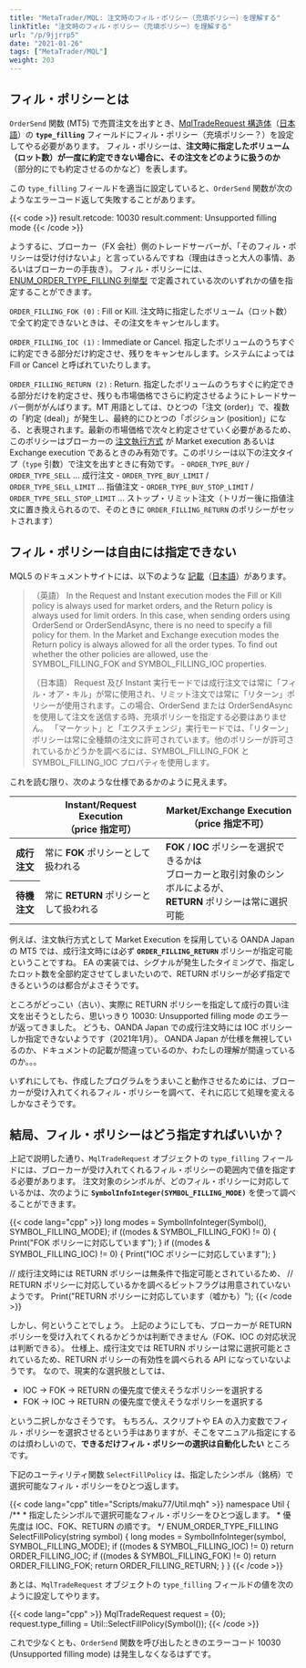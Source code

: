 ```yaml
---
title: "MetaTrader/MQL: 注文時のフィル・ポリシー（充填ポリシー）を理解する"
linkTitle: "注文時のフィル・ポリシー（充填ポリシー）を理解する"
url: "/p/9jjrrp5"
date: "2021-01-26"
tags: ["MetaTrader/MQL"]
weight: 203
---
```


フィル・ポリシーとは
----

`OrderSend` 関数 (MT5) で売買注文を出すとき、[MqlTradeRequest 構造体](https://www.mql5.com/en/docs/constants/structures/mqltraderequest)（[日本語](https://www.mql5.com/ja/docs/constants/structures/mqltraderequest)）の __`type_filling`__ フィールドにフィル・ポリシー（充填ポリシー？）を設定してやる必要があります。
フィル・ポリシーは、__注文時に指定したボリューム（ロット数）が一度に約定できない場合に、その注文をどのように扱うのか__ （部分的にでも約定させるのかなど）を表します。

この `type_filling` フィールドを適当に設定していると、`OrderSend` 関数が次のようなエラーコード返して失敗することがあります。

{{< code >}}
result.retcode: 10030
result.comment: Unsupported filling mode
{{< /code >}}

ようするに、ブローカー（FX 会社）側のトレードサーバーが、「そのフィル・ポリシーは受け付けないよ」と言っているんですね（理由はきっと大人の事情、あるいはブローカーの手抜き）。
フィル・ポリシーには、[ENUM_ORDER_TYPE_FILLING 列挙型](https://www.mql5.com/en/docs/constants/tradingconstants/orderproperties#enum_order_type_filling) で定義されている次のいずれかの値を指定することができます。

`ORDER_FILLING_FOK (0)`
: Fill or Kill. 注文時に指定したボリューム（ロット数）で全て約定できないときは、その注文をキャンセルします。

`ORDER_FILLING_IOC (1)`
: Immediate or Cancel. 指定したボリュームのうちすぐに約定できる部分だけ約定させ、残りをキャンセルします。システムによっては Fill or Cancel と呼ばれていたりします。

`ORDER_FILLING_RETURN (2)`
: Return. 指定したボリュームのうちすぐに約定できる部分だけを約定させ、残りも市場価格でさらに約定させるようにトレードサーバー側ががんばります。MT 用語としては、ひとつの「注文 (order)」で、複数の「約定 (deal)」が発生し、最終的にひとつの「ポジション (position)」になる、と表現されます。最新の市場価格で次々と約定させていく必要があるため、このポリシーはブローカーの [注文執行方式](/p/2roz7fo) が Market execution あるいは Exchange execution であるときのみ有効です。このポリシーは以下の注文タイプ（`type` 引数）で注文を出すときに有効です。
    - `ORDER_TYPE_BUY` / `ORDER_TYPE_SELL` ... 成行注文
    - `ORDER_TYPE_BUY_LIMIT` / `ORDER_TYPE_SELL_LIMIT` ... 指値注文
    - `ORDER_TYPE_BUY_STOP_LIMIT` / `ORDER_TYPE_SELL_STOP_LIMIT` ... ストップ・リミット注文（トリガー後に指値注文に置き換えられるので、そのときに `ORDER_FILLING_RETURN` のポリシーがセットされます）


フィル・ポリシーは自由には指定できない
----

MQL5 のドキュメントサイトには、以下のような [記載](https://www.mql5.com/en/docs/constants/environment_state/marketinfoconstants#symbol_filling_mode)（[日本語](https://www.mql5.com/ja/docs/constants/environment_state/marketinfoconstants#symbol_filling_mode)）があります。

> （英語）
> In the Request and Instant execution modes the Fill or Kill policy is always used for market orders, and the Return policy is always used for limit orders. In this case, when sending orders using OrderSend or OrderSendAsync, there is no need to specify a fill policy for them.
> In the Market and Exchange execution modes the Return policy is always allowed for all the order types. To find out whether the other policies are allowed, use the SYMBOL_FILLING_FOK and SYMBOL_FILLING_IOC properties.
>
> （日本語）
> Request 及び Instant 実行モードでは成行注文では常に「フィル・オア・キル」が常に使用され、リミット注文では常に「リターン」ポリシーが使用されます。この場合、OrderSend または OrderSendAsync を使用して注文を送信する時、充填ポリシーを指定する必要はありません。
> 「マーケット」と「エクスチェンジ」実行モードでは、「リターン」ポリシーは常に全種類の注文に許可されています。他のポリシーが許可されているかどうかを調べるには、SYMBOL_FILLING_FOK とSYMBOL_FILLING_IOC プロパティを使用します。

これを読む限り、次のような仕様であるかのように見えます。

<table>
  <thead>
    <tr>
      <th></th>
      <th>Instant/Request Execution<br>（price 指定可）</th>
      <th>Market/Exchange Execution<br>（price 指定不可）</th>
    </tr>
  </thead>
  <tbody>
    <tr>
      <th>成行注文</th>
      <td>常に <b>FOK</b> ポリシーとして扱われる</td>
      <td rowspan="2"><b>FOK</b> / <b>IOC</b> ポリシーを選択できるかは<br>
      ブローカーと取引対象のシンボルによるが、<br>
      <b>RETURN</b> ポリシーは常に選択可能</td>
    </tr>
    <tr>
      <th>待機注文</th>
      <td>常に <b>RETURN</b> ポリシーとして扱われる</td>
    </tr>
  </tbody>
</table>

例えば、注文執行方式として Market Execution を採用している OANDA Japan の MT5 では、成行注文時には必ず __`ORDER_FILLING_RETURN`__ ポリシーが指定可能ということですね。
EA の実装では、シグナルが発生したタイミングで、指定したロット数を全部約定させてしまいたいので、RETURN ポリシーが必ず指定できるというのは都合がよさそうです。

ところがどっこい（古い）、実際に RETURN ポリシーを指定して成行の買い注文を出そうとしたら、思いっきり 10030: Unsupported filling mode のエラーが返ってきました。
どうも、OANDA Japan での成行注文時には IOC ポリシーしか指定できないようです（2021年1月）。
OANDA Japan が仕様を無視しているのか、ドキュメントの記載が間違っているのか、わたしの理解が間違っているのか。。。

いずれにしても、作成したプログラムをうまいこと動作させるためには、ブローカーが受け入れてくれるフィル・ポリシーを調べて、それに応じて処理を変えるしかなさそうです。


結局、フィル・ポリシーはどう指定すればいいか？
----

上記で説明した通り、`MqlTradeRequest` オブジェクトの `type_filling` フィールドには、ブローカーが受け入れてくれるフィル・ポリシーの範囲内で値を指定する必要があります。
注文対象のシンボルが、どのフィル・ポリシーに対応しているかは、次のように __`SymbolInfoInteger(SYMBOL_FILLING_MODE)`__ を使って調べることができます。

{{< code lang="cpp" >}}
long modes = SymbolInfoInteger(Symbol(), SYMBOL_FILLING_MODE);
if ((modes & SYMBOL_FILLING_FOK) != 0) {
    Print("FOK ポリシーに対応しています");
}
if ((modes & SYMBOL_FILLING_IOC) != 0) {
    Print("IOC ポリシーに対応しています");
}

// 成行注文時には RETURN ポリシーは無条件で指定可能とされているため、
// RETURN ポリシーに対応しているかを調べるビットフラグは用意されていないようです。
Print("RETURN ポリシーに対応しています（嘘かも）");
{{< /code >}}

しかし、何ということでしょう。
上記のようにしても、ブローカーが RETURN ポリシーを受け入れてくれるかどうかは判断できません（FOK、IOC の対応状況は判断できる）。
仕様上、成行注文では RETURN ポリシーは常に選択可能とされているため、RETURN ポリシーの有効性を調べられる API になっていないようです。
なので、現実的な選択肢としては、

* IOC → FOK → RETURN の優先度で使えそうなポリシーを選択する
* FOK → IOC → RETURN の優先度で使えそうなポリシーを選択する

という二択しかなさそうです。
もちろん、スクリプトや EA の入力変数でフィル・ポリシーを選択させるという手はありますが、そこをマニュアル指定にするのは煩わしいので、__できるだけフィル・ポリシーの選択は自動化したい__ ところです。

下記のユーティリティ関数 `SelectFillPolicy` は、指定したシンボル（銘柄）で選択可能なフィル・ポリシーをひとつ返します。

{{< code lang="cpp" title="Scripts/maku77/Util.mqh" >}}
namespace Util {
    /**
     * 指定したシンボルで選択可能なフィル・ポリシーをひとつ返します。
     * 優先度は IOC、FOK、RETURN の順です。
     */
    ENUM_ORDER_TYPE_FILLING SelectFillPolicy(string symbol) {
        long modes = SymbolInfoInteger(symbol, SYMBOL_FILLING_MODE);
        if ((modes & SYMBOL_FILLING_IOC) != 0) return ORDER_FILLING_IOC;
        if ((modes & SYMBOL_FILLING_FOK) != 0) return ORDER_FILLING_FOK;
        return ORDER_FILLING_RETURN;
    }
}
{{< /code >}}

あとは、`MqlTradeRequest` オブジェクトの `type_filling` フィールドの値を次のように設定してやります。

{{< code lang="cpp" >}}
MqlTradeRequest request = {0};
request.type_filling = Util::SelectFillPolicy(Symbol());
{{< /code >}}

これで少なくとも、`OrderSend` 関数を呼び出したときのエラーコード 10030 (Unsupported filling mode) は発生しなくなるはずです。

